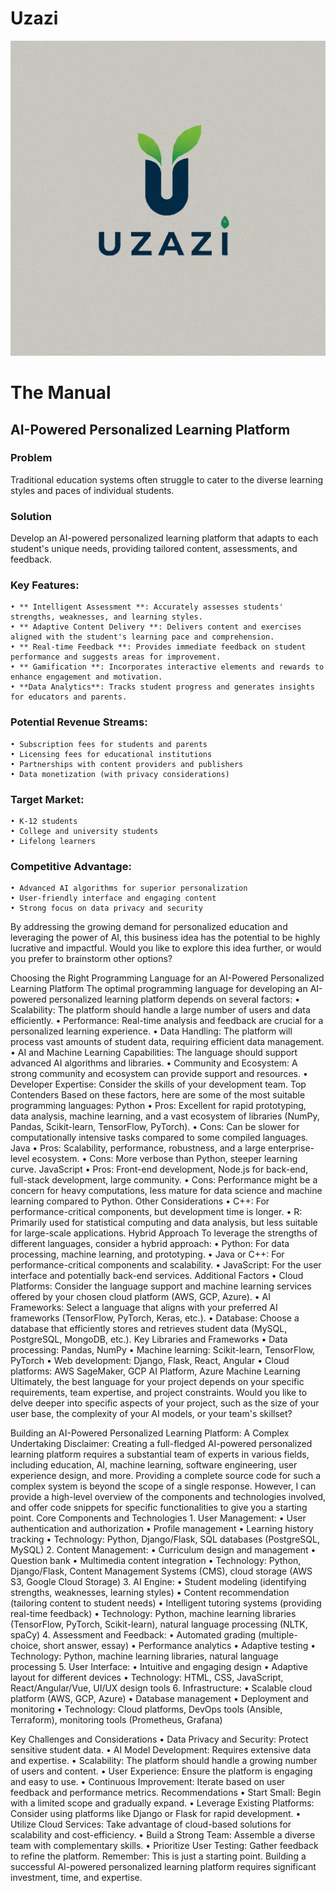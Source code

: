 # Uzazi
![plot](./images/uzazilgo.jpg)

# The Manual

## AI-Powered Personalized Learning Platform
### Problem
Traditional education systems often struggle to cater to the diverse learning styles and paces of individual students.

### Solution
Develop an AI-powered personalized learning platform that adapts to each student's unique needs, providing tailored content, assessments, and feedback.

### Key Features:
    • ** Intelligent Assessment **: Accurately assesses students' strengths, weaknesses, and learning styles.
    • ** Adaptive Content Delivery **: Delivers content and exercises aligned with the student's learning pace and comprehension.
    • ** Real-time Feedback **: Provides immediate feedback on student performance and suggests areas for improvement.
    • ** Gamification **: Incorporates interactive elements and rewards to enhance engagement and motivation.
    • **Data Analytics**: Tracks student progress and generates insights for educators and parents.
    
### Potential Revenue Streams:
    • Subscription fees for students and parents
    • Licensing fees for educational institutions
    • Partnerships with content providers and publishers
    • Data monetization (with privacy considerations)
### Target Market:
    • K-12 students
    • College and university students
    • Lifelong learners
### Competitive Advantage:
    • Advanced AI algorithms for superior personalization
    • User-friendly interface and engaging content
    • Strong focus on data privacy and security
    
By addressing the growing demand for personalized education and leveraging the power of AI, this business idea has the potential to be highly lucrative and impactful.
Would you like to explore this idea further, or would you prefer to brainstorm other options?



Choosing the Right Programming Language for an AI-Powered Personalized Learning Platform
The optimal programming language for developing an AI-powered personalized learning platform depends on several factors:
    • Scalability: The platform should handle a large number of users and data efficiently.
    • Performance: Real-time analysis and feedback are crucial for a personalized learning experience.
    • Data Handling: The platform will process vast amounts of student data, requiring efficient data management.
    • AI and Machine Learning Capabilities: The language should support advanced AI algorithms and libraries.
    • Community and Ecosystem: A strong community and ecosystem can provide support and resources.
    • Developer Expertise: Consider the skills of your development team.
Top Contenders
Based on these factors, here are some of the most suitable programming languages:
Python
    • Pros: Excellent for rapid prototyping, data analysis, machine learning, and a vast ecosystem of libraries (NumPy, Pandas, Scikit-learn, TensorFlow, PyTorch).
    • Cons: Can be slower for computationally intensive tasks compared to some compiled languages.
Java
    • Pros: Scalability, performance, robustness, and a large enterprise-level ecosystem.
    • Cons: More verbose than Python, steeper learning curve.
JavaScript
    • Pros: Front-end development, Node.js for back-end, full-stack development, large community.
    • Cons: Performance might be a concern for heavy computations, less mature for data science and machine learning compared to Python.
Other Considerations
    • C++: For performance-critical components, but development time is longer.
    • R: Primarily used for statistical computing and data analysis, but less suitable for large-scale applications.
Hybrid Approach
To leverage the strengths of different languages, consider a hybrid approach:
    • Python: For data processing, machine learning, and prototyping.
    • Java or C++: For performance-critical components and scalability.
    • JavaScript: For the user interface and potentially back-end services.
Additional Factors
    • Cloud Platforms: Consider the language support and machine learning services offered by your chosen cloud platform (AWS, GCP, Azure).
    • AI Frameworks: Select a language that aligns with your preferred AI frameworks (TensorFlow, PyTorch, Keras, etc.).
    • Database: Choose a database that efficiently stores and retrieves student data (MySQL, PostgreSQL, MongoDB, etc.).
Key Libraries and Frameworks
    • Data processing: Pandas, NumPy
    • Machine learning: Scikit-learn, TensorFlow, PyTorch
    • Web development: Django, Flask, React, Angular
    • Cloud platforms: AWS SageMaker, GCP AI Platform, Azure Machine Learning
Ultimately, the best language for your project depends on your specific requirements, team expertise, and project constraints.
Would you like to delve deeper into specific aspects of your project, such as the size of your user base, the complexity of your AI models, or your team's skillset?


Building an AI-Powered Personalized Learning Platform: A Complex Undertaking
Disclaimer: Creating a full-fledged AI-powered personalized learning platform requires a substantial team of experts in various fields, including education, AI, machine learning, software engineering, user experience design, and more. Providing a complete source code for such a complex system is beyond the scope of a single response.
However, I can provide a high-level overview of the components and technologies involved, and offer code snippets for specific functionalities to give you a starting point.
Core Components and Technologies
    1. User Management:
    • User authentication and authorization
    • Profile management
    • Learning history tracking
    • Technology: Python, Django/Flask, SQL databases (PostgreSQL, MySQL)
    2. Content Management:
    • Curriculum design and management
    • Question bank
    • Multimedia content integration
    • Technology: Python, Django/Flask, Content Management Systems (CMS), cloud storage (AWS S3, Google Cloud Storage)
    3. AI Engine:
    • Student modeling (identifying strengths, weaknesses, learning styles)
    • Content recommendation (tailoring content to student needs)
    • Intelligent tutoring systems (providing real-time feedback)
    • Technology: Python, machine learning libraries (TensorFlow, PyTorch, Scikit-learn), natural language processing (NLTK, spaCy)
    4. Assessment and Feedback:
    • Automated grading (multiple-choice, short answer, essay)
    • Performance analytics
    • Adaptive testing
    • Technology: Python, machine learning libraries, natural language processing
    5. User Interface:
    • Intuitive and engaging design
    • Adaptive layout for different devices
    • Technology: HTML, CSS, JavaScript, React/Angular/Vue, UI/UX design tools
    6. Infrastructure:
    • Scalable cloud platform (AWS, GCP, Azure)
    • Database management
    • Deployment and monitoring
    • Technology: Cloud platforms, DevOps tools (Ansible, Terraform), monitoring tools (Prometheus, Grafana)

Key Challenges and Considerations
    • Data Privacy and Security: Protect sensitive student data.
    • AI Model Development: Requires extensive data and expertise.
    • Scalability: The platform should handle a growing number of users and content.
    • User Experience: Ensure the platform is engaging and easy to use.
    • Continuous Improvement: Iterate based on user feedback and performance metrics.
Recommendations
    • Start Small: Begin with a limited scope and gradually expand.
    • Leverage Existing Platforms: Consider using platforms like Django or Flask for rapid development.
    • Utilize Cloud Services: Take advantage of cloud-based solutions for scalability and cost-efficiency.
    • Build a Strong Team: Assemble a diverse team with complementary skills.
    • Prioritize User Testing: Gather feedback to refine the platform.
Remember: This is just a starting point. Building a successful AI-powered personalized learning platform requires significant investment, time, and expertise.


